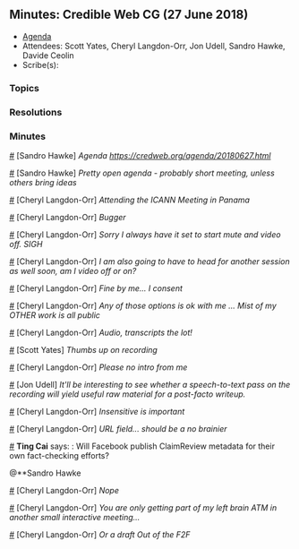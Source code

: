 
## Minutes: Credible Web CG (27 June 2018)

* [Agenda](https://credweb.org/agenda/20180627.html)
* Attendees: Scott Yates, Cheryl Langdon-Orr, Jon Udell, Sandro Hawke, Davide Ceolin
* Scribe(s): 

### Topics



### Resolutions



### Minutes

<a id="1530116981" href="#1530116981">#</a> [Sandro Hawke] *Agenda https://credweb.org/agenda/20180627.html*

<a id="1530117002" href="#1530117002">#</a> [Sandro Hawke] *Pretty open agenda - probably short meeting, unless others bring ideas*

<a id="1530119017" href="#1530119017">#</a> [Cheryl Langdon-Orr] *Attending the ICANN Meeting in Panama*

<a id="1530119076" href="#1530119076">#</a> [Cheryl Langdon-Orr] *Bugger*

<a id="1530119108" href="#1530119108">#</a> [Cheryl Langdon-Orr] *Sorry I always have it set to start mute and video off. SIGH*

<a id="1530119178" href="#1530119178">#</a> [Cheryl Langdon-Orr] *I am also going to have to head for another session as well soon, am I video off or on?*

<a id="1530119232" href="#1530119232">#</a> [Cheryl Langdon-Orr] *Fine by me... I consent*

<a id="1530119273" href="#1530119273">#</a> [Cheryl Langdon-Orr] *Any of those options is ok with me ... Mist of my OTHER work is all public*

<a id="1530119286" href="#1530119286">#</a> [Cheryl Langdon-Orr] *Audio, transcripts the lot!*

<a id="1530119292" href="#1530119292">#</a> [Scott Yates] *Thumbs up on recording*

<a id="1530119377" href="#1530119377">#</a> [Cheryl Langdon-Orr] *Please no intro from me*

<a id="1530119385" href="#1530119385">#</a> [Jon Udell] *It'll be interesting to see whether a speech-to-text pass on the recording will yield useful raw material for a post-facto writeup.*

<a id="1530119787" href="#1530119787">#</a> [Cheryl Langdon-Orr] *Insensitive is important*

<a id="1530120127" href="#1530120127">#</a> [Cheryl Langdon-Orr] *URL field... should be a no brainier*

<a id="1530120766" href="#1530120766">#</a> **Ting Cai** says: : Will Facebook publish ClaimReview metadata for their own fact-checking efforts?

@**Sandro Hawke

<a id="1530121111" href="#1530121111">#</a> [Cheryl Langdon-Orr] *Nope*

<a id="1530121251" href="#1530121251">#</a> [Cheryl Langdon-Orr] *You are only getting part of my left brain ATM in another small interactive meeting...*

<a id="1530121661" href="#1530121661">#</a> [Cheryl Langdon-Orr] *Or a draft Out of the F2F*

